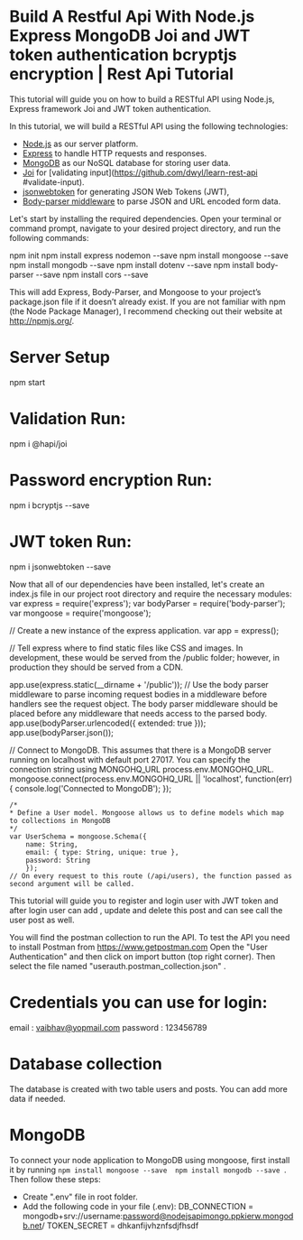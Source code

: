 Build A Restful Api With Node.js Express MongoDB Joi and JWT token authentication bcryptjs encryption | Rest Api Tutorial
===============================================================================
This tutorial will guide you on how to build a RESTful API using Node.js, Express framework  Joi and JWT token authentication.

In this tutorial, we will build a RESTful API using the following technologies:
- [Node.js](https://nodejs.org/) as our server platform.
- [Express](http://expressjs.com/) to handle HTTP requests and responses.
- [MongoDB](https://www.mongodb.com/) as our NoSQL database for storing user data.
- [Joi](https://github.com/hapijs/joi) for [validating input](https://github.com/dwyl/learn-rest-api #validate-input).
- [jsonwebtoken](https://github.com/auth0/node-jsonwebtoken "Auth0's jsonwebtoken library") for generating JSON Web Tokens (JWT),
- [Body-parser middleware](https://github.com/expressjs/body-parser "Body Parser Middleware") to parse JSON and URL encoded form data.

Let's start by installing the required dependencies. Open your terminal or command prompt, navigate to your desired project directory, and run the following commands:

npm init 
npm install express nodemon --save 
npm install mongoose --save 
npm install mongodb --save 
npm install dotenv --save 
npm install body-parser --save 
npm install cors --save


This will add Express, Body-Parser, and Mongoose to your project’s package.json file if it doesn’t already exist. If you are not familiar with npm (the Node Package Manager), I recommend checking out their website at http://npmjs.org/.
# Server Setup
npm start


# Validation Run:
npm i @hapi/joi

# Password encryption Run:
npm i bcryptjs --save


# JWT token Run:
npm i jsonwebtoken --save



Now that all of our dependencies have been installed, let's create an index.js file in our project root directory and require the necessary modules:
var express = require('express');
var bodyParser = require('body-parser');
var mongoose = require('mongoose');

// Create a new instance of the express application.
var app = express();

// Tell express where to find static files like CSS and images. In development, these would be served from the /public folder; however, in production they should be served from a CDN.

app.use(express.static(__dirname + '/public'));
// Use the body parser middleware to parse incoming request bodies in a middleware before handlers see the request object. The body parser middleware should be placed before any middleware that needs access to the parsed body.
app.use(bodyParser.urlencoded({ extended: true }));
app.use(bodyParser.json());

// Connect to MongoDB. This assumes that there is a MongoDB server running on localhost with default port 27017. You can specify the connection string using MONGOHQ_URL
process.env.MONGOHQ_URL.
mongoose.connect(process.env.MONGOHQ_URL || 'localhost',
function(err) {
    console.log('Connected to MongoDB');
    });

    /*
    * Define a User model. Mongoose allows us to define models which map to collections in MongoDB
    */
    var UserSchema = mongoose.Schema({
        name: String,
        email: { type: String, unique: true },
        password: String
        });
    // On every request to this route (/api/users), the function passed as second argument will be called.
      

This tutorial will guide you to register and login user with JWT token and after login user can add , update and delete this post and can see call the user post as well.


You will find the postman collection to run the API.
To test the API you need to install Postman from https://www.getpostman.com Open the "User Authentication" and then click on import button (top right corner). Then select the file named "userauth.postman_collection.json" .

# Credentials you can use for login:
email : vaibhav@yopmail.com
password : 123456789

# Database collection
The database is created with two table users and posts. You can add more data if needed.


# MongoDB
To connect your node application to MongoDB using mongoose, first install it by running `npm install mongoose --save 
npm install mongodb --save `. Then follow these steps:
- Create ".env" file in root folder.
- Add the following code in your file (.env):
DB_CONNECTION = mongodb+srv://username:password@nodejsapimongo.ppkierw.mongodb.net/
TOKEN_SECRET = dhkanfijvhznfsdjfhsdf







